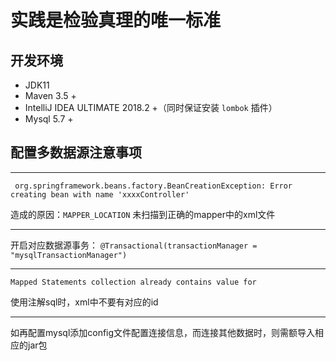 # 实践是检验真理的唯一标准
 
## 开发环境
>
 * JDK11
 * Maven 3.5 +
 * IntelliJ IDEA ULTIMATE 2018.2 +（同时保证安装 ```lombok``` 插件）
 * Mysql 5.7 +

## 配置多数据源注意事项
>
---
```
 org.springframework.beans.factory.BeanCreationException: Error creating bean with name 'xxxxController'
```
 造成的原因：`MAPPER_LOCATION` 未扫描到正确的mapper中的xml文件

---
开启对应数据源事务： `@Transactional(transactionManager = "mysqlTransactionManager")`

---
```
Mapped Statements collection already contains value for
```
使用注解sql时，xml中不要有对应的id

---
如再配置mysql添加config文件配置连接信息，而连接其他数据时，则需额导入相应的jar包

